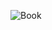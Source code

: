 ![Book](https://github.com/ABDESSAMADMESRAR/Books-website/assets/130689222/8e79f9d1-3d7d-4ebd-b5bc-89d1fa6987cf)
